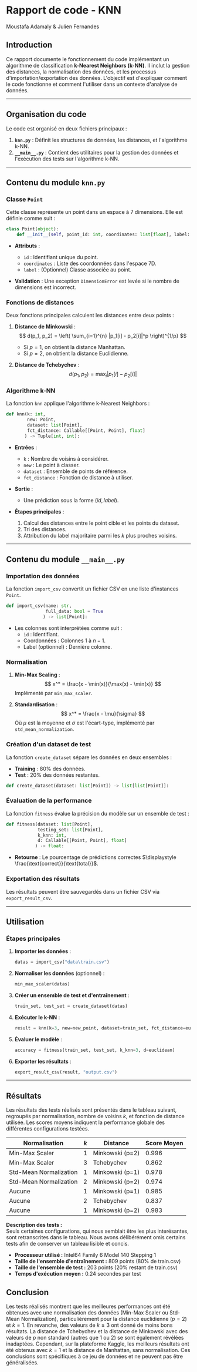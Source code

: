 
# Rapport de code - KNN
Moustafa Adamaly & Julien Fernandes

## Introduction

Ce rapport documente le fonctionnement du code implémentant un algorithme de classification **k-Nearest Neighbors (k-NN)**. Il inclut la gestion des distances, la normalisation des données, et les processus d'importation/exportation des données. L'objectif est d'expliquer comment le code fonctionne et comment l'utiliser dans un contexte d'analyse de données.

---

## Organisation du code

Le code est organisé en deux fichiers principaux :

1. **`knn.py`** : Définit les structures de données, les distances, et l'algorithme k-NN.
2. **`__main__.py`** : Contient des utilitaires pour la gestion des données et l'exécution des tests sur l'algorithme k-NN.

---

## Contenu du module `knn.py`

### Classe `Point`

Cette classe représente un point dans un espace à 7 dimensions. Elle est définie comme suit :

```python
class Point(object):
    def __init__(self, point_id: int, coordinates: list[float], label: int | None = None) -> None:
```

- **Attributs** :
  - `id` : Identifiant unique du point.
  - `coordinates` : Liste des coordonnées dans l'espace 7D.
  - `label` : (Optionnel) Classe associée au point.

- **Validation** : Une exception `DimensionError` est levée si le nombre de dimensions est incorrect.

### Fonctions de distances

Deux fonctions principales calculent les distances entre deux points :

1. **Distance de Minkowski** :
   $$
   d(p_1, p_2) = \left( \sum_{i=1}^{n} |p_1[i] - p_2[i]|^p \right)^{1/p}
   $$
   - Si $p = 1$, on obtient la distance Manhattan.
   - Si $p = 2$, on obtient la distance Euclidienne.

2. **Distance de Tchebychev** :
   $$
   d(p_1, p_2) = \max_i |p_1[i] - p_2[i]|
   $$

### Algorithme k-NN

La fonction `knn` applique l'algorithme k-Nearest Neighbors :

```python
def knn(k: int,
        new: Point,
        dataset: list[Point],
        fct_distance: Callable[[Point, Point], float]
       ) -> Tuple[int, int]:
```

- **Entrées** :
  - `k` : Nombre de voisins à considérer.
  - `new` : Le point à classer.
  - `dataset` : Ensemble de points de référence.
  - `fct_distance` : Fonction de distance à utiliser.

- **Sortie** :
  - Une prédiction sous la forme $(id, label)$.

- **Étapes principales** :
  1. Calcul des distances entre le point cible et les points du dataset.
  2. Tri des distances.
  3. Attribution du label majoritaire parmi les $k$ plus proches voisins.

---

## Contenu du module `__main__.py`

### Importation des données

La fonction `import_csv` convertit un fichier CSV en une liste d'instances `Point`.

```python
def import_csv(name: str,
               full_data: bool = True
              ) -> list[Point]:
```

- Les colonnes sont interprétées comme suit :
  - `id` : Identifiant.
  - Coordonnées : Colonnes $1 \text{ \`a\ } n-1$.
  - Label (optionnel) : Dernière colonne.

### Normalisation

1. **Min-Max Scaling** :
   $$
   x^* = \frac{x - \min(x)}{\max(x) - \min(x)}
   $$
   Implémenté par `min_max_scaler`.

2. **Standardisation** :
   $$
   x^* = \frac{x - \mu}{\sigma}
   $$
   Où $\mu$ est la moyenne et $\sigma$ est l'écart-type, implémenté par `std_mean_normalization`.

### Création d'un dataset de test

La fonction `create_dataset` sépare les données en deux ensembles :

- **Training** : 80% des données.
- **Test** : 20% des données restantes.

```python
def create_dataset(dataset: list[Point]) -> list[list[Point]]:
```

### Évaluation de la performance

La fonction `fitness` évalue la précision du modèle sur un ensemble de test :

```python
def fitness(dataset: list[Point],
            testing_set: list[Point],
            k_knn: int,
            d: Callable[[Point, Point], float]
           ) -> float:
```

- **Retourne** : Le pourcentage de prédictions correctes $\displaystyle \frac{\text{correct}}{\text{total}}$.

### Exportation des résultats

Les résultats peuvent être sauvegardés dans un fichier CSV via `export_result_csv`.

---

## Utilisation

### Étapes principales

1. **Importer les données** :

   ```python
   datas = import_csv("data\train.csv")
   ```

2. **Normaliser les données** (optionnel) :

   ```python
   min_max_scaler(datas)
   ```

3. **Créer un ensemble de test et d'entraînement** :

   ```python
   train_set, test_set = create_dataset(datas)
   ```

4. **Exécuter le k-NN** :

   ```python
   result = knn(k=3, new=new_point, dataset=train_set, fct_distance=euclidean)
   ```

5. **Évaluer le modèle** :

   ```python
   accuracy = fitness(train_set, test_set, k_knn=3, d=euclidean)
   ```

6. **Exporter les résultats** :

   ```python
   export_result_csv(result, "output.csv")
   ```

---

## Résultats

Les résultats des tests réalisés sont présentés dans le tableau suivant, regroupés par normalisation, nombre de voisins $k$, et fonction de distance utilisée. Les scores moyens indiquent la performance globale des différentes configurations testées.

| Normalisation         | $k$ | Distance              | Score Moyen |
|-----------------------|-------|-----------------------|-------------|
| Min-Max Scaler        | 1     | Minkowski (p=2)      | 0.996       |
| Min-Max Scaler        | 3     | Tchebychev      | 0.862       |
| Std-Mean Normalization| 1     | Minkowski (p=1)      | 0.978       |
| Std-Mean Normalization| 2     | Minkowski (p=2)      | 0.974       |
| Aucune                | 1     | Minkowski (p=1)      | 0.985       |
| Aucune                | 2     | Tchebychev      | 0.837       |
| Aucune                | 1     | Minkowski (p=2)      | 0.983       |

**Description des tests :**  
Seuls certaines configurations, qui nous semblait être les plus interésantes, sont retranscrites dans le tableau. Nous avons délibérément omis certains tests afin de conserver un tableau lisible et concis.

- **Processeur utilisé :** Intel64 Family 6 Model 140 Stepping 1
- **Taille de l'ensemble d'entraînement :** 809 points (80% de train.csv)
- **Taille de l'ensemble de test :** 203 points (20% restant de train.csv)
- **Temps d'exécution moyen :** 0.24 secondes par test

## Conclusion

Les tests réalisés montrent que les meilleures performances ont été obtenues avec une normalisation des données (Min-Max Scaler ou Std-Mean Normalization), particulièrement pour la distance euclidienne ($p=2$) et $k=1$. En revanche, des valeurs de $k \geq 3$ ont donné de moins bons résultats. La distance de Tchebychev et la distance de Minkowski avec des valeurs de $p$ non standard (autres que 1 ou 2) se sont également révélées inadaptées. Cependant, sur la plateforme Kaggle, les meilleurs résultats ont été obtenus avec $k=1$ et la distance de Manhattan, sans normalisation. Ces conclusions sont spécifiques à ce jeu de données et ne peuvent pas être généralisées.
